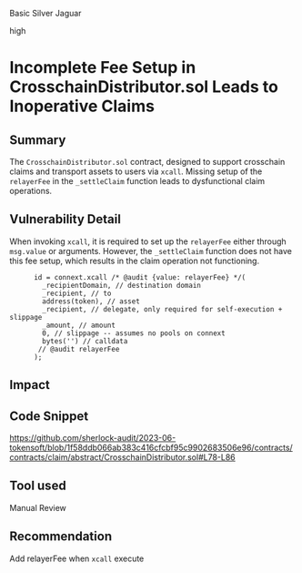 Basic Silver Jaguar

high

# Incomplete Fee Setup in CrosschainDistributor.sol Leads to Inoperative Claims

## Summary
The `CrosschainDistributor.sol` contract, designed to support crosschain claims and transport assets to users via `xcall`. 
Missing setup of the `relayerFee` in the `_settleClaim` function leads to dysfunctional claim operations.

## Vulnerability Detail
When invoking `xcall`, it is required to set up the `relayerFee` either through `msg.value` or arguments. However, the `_settleClaim` function does not have this fee setup, which results in the claim operation not functioning.

```solidity
      id = connext.xcall /* @audit {value: relayerFee} */(
        _recipientDomain, // destination domain
        _recipient, // to
        address(token), // asset
        _recipient, // delegate, only required for self-execution + slippage
        _amount, // amount
        0, // slippage -- assumes no pools on connext
        bytes('') // calldata
       // @audit relayerFee
      );
```


## Impact

## Code Snippet
https://github.com/sherlock-audit/2023-06-tokensoft/blob/1f58ddb066ab383c416cfcbf95c9902683506e96/contracts/contracts/claim/abstract/CrosschainDistributor.sol#L78-L86
## Tool used

Manual Review

## Recommendation
Add relayerFee when `xcall` execute